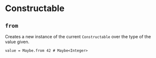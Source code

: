 # Constructable

## `from`

Creates a new instance of the current `Constructable` over the type of the
value given.

```aml
value = Maybe.from 42 # Maybe<Integer>
```
